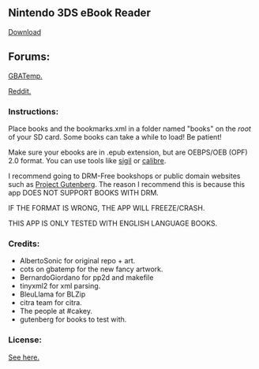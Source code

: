 ## Nintendo 3DS eBook Reader
[Download](https://github.com/reworks/3DS_eBook_Reader/releases/latest "Download the latest release here.")

## Forums:
[GBATemp.](https://gbatemp.net/threads/release-ebook-reader-v1-0-read-ebooks-on-your-3ds.495129/)

[Reddit.](https://www.reddit.com/r/3dshacks/comments/7su3f4/released_v10_of_my_ebook_reader/)

### Instructions:
Place books and the bookmarks.xml in a folder named "books" on the *root* of your SD card. Some books can take a while to load! Be patient!

Make sure your ebooks are in .epub extension, but are OEBPS/OEB (OPF) 2.0 format. You can use tools like [sigil](https://sigil-ebook.com/) or [calibre](https://calibre-ebook.com/).

I recommend going to DRM-Free bookshops or public domain websites such as [Project Gutenberg](https://www.gutenberg.org/).
The reason I recommend this is because this app DOES NOT SUPPORT BOOKS WITH DRM.


IF THE FORMAT IS WRONG, THE APP WILL FREEZE/CRASH.

THIS APP IS ONLY TESTED WITH ENGLISH LANGUAGE BOOKS.

### Credits:
- AlbertoSonic for original repo + art.
- cots on gbatemp for the new fancy artwork.
- BernardoGiordano for pp2d and makefile
- tinyxml2 for xml parsing.
- BleuLlama for BLZip
- citra team for citra.
- The people at #cakey.
- gutenberg for books to test with.

### License:
[See here.](https://github.com/reworks/3DS_eBook_Reader/blob/master/LICENSE.txt)